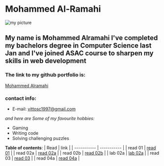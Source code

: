 # Mohammed Al-Ramahi
![my picture](https://avatars.githubusercontent.com/u/74869716?s=460&u=06325ac0289967d674bdf4a1a72518c4c3506355&v=4)
## My name is Mohammed Alramahi I've completed my bachelors degree in Computer Science last Jan and I've joined ASAC course to sharpen my skills in web development
### The link to my github portfolio is:
[Mohammed Alramahi](https://github.com/Mohammed-Alramahi)
### contact info:
- E-mail: vittosc1997@gmail.com

*and here are Some of my favourite hobbies:*
- Gaming
- Writing code
- Solving challenging puzzles

**Table of contents**:
| Read        | link        |
| ----------- | ----------- |
| read 01      | [read 01](https://github.com/Mohammed-Alramahi/asac/blob/main/read01.md)       |
| read 02a   | [read 02a](https://github.com/Mohammed-Alramahi/asac/blob/main/read02a.md)       |
| read 02b   | [read 02b](https://github.com/Mohammed-Alramahi/asac/blob/main/read02b.md)       |
| lab 02a   | [lab 02a](https://github.com/Mohammed-Alramahi/asac/blob/main/lab02a.md)       |
| read 03   | [read 03](https://github.com/Mohammed-Alramahi/reading-notes/blob/main/read03.md)       |
| read 04a   | [read 04a](https://github.com/Mohammed-Alramahi/reading-notes/blob/main/read04a.md)       |

